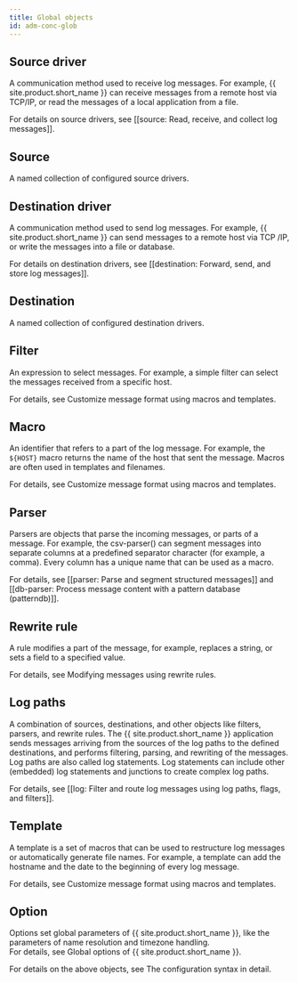 ```yaml
---
title: Global objects
id: adm-conc-glob
---
```


## Source driver

A communication method used to receive log messages. For example, {{ site.product.short_name }} can
receive messages from a remote host via TCP/IP, or read the messages of a local
application from a file.  

For details on source drivers, see [[source: Read, receive, and collect log messages]].

## Source

A named collection of configured source drivers.

## Destination driver

A communication method used to send log messages. For example, {{ site.product.short_name }} can
send messages to a remote host via TCP /IP, or write the messages into a file
or database.  

For details on destination drivers, see
[[destination: Forward, send, and store log messages]].

## Destination

A named collection of configured destination drivers.

## Filter

An expression to select messages. For example, a simple filter can select the
messages received from a specific host.  

For details, see Customize message format using macros and templates.

## Macro

An identifier that refers to a part of the log message. For example,
the `${HOST}` macro returns the name of the host that sent the message.
Macros are often used in templates and filenames.  

For details, see Customize message format using macros and templates.

## Parser

Parsers are objects that parse the incoming messages, or parts of a message.
For example, the csv-parser() can segment messages into separate columns at a
predefined separator character (for example, a comma). Every column has a
unique name that can be used as a macro.  

For details, see [[parser: Parse and segment structured messages]]
and [[db-parser: Process message content with a pattern database (patterndb)]].

## Rewrite rule

A rule modifies a part of the message, for example, replaces a string, or sets
a field to a specified value.  

For details, see Modifying messages using rewrite rules.

## Log paths

A combination of sources, destinations, and other objects like filters, parsers,
and rewrite rules. The {{ site.product.short_name }} application sends messages arriving from the
sources of the log paths to the defined destinations, and performs filtering,
parsing, and rewriting of the messages. Log paths are also called log statements.
Log statements can include other (embedded) log statements and junctions to
create complex log paths.  

For details,
see [[log: Filter and route log messages using log paths, flags, and filters]].

## Template

A template is a set of macros that can be used to restructure log messages or
automatically generate file names. For example, a template can add the hostname
and the date to the beginning of every log message.  

For details, see Customize message format using macros and templates.

## Option

Options set global parameters of {{ site.product.short_name }}, like the parameters of name
resolution and timezone handling.  
For details, see Global options of {{ site.product.short_name }}.

For details on the above objects, see The configuration syntax in detail.
